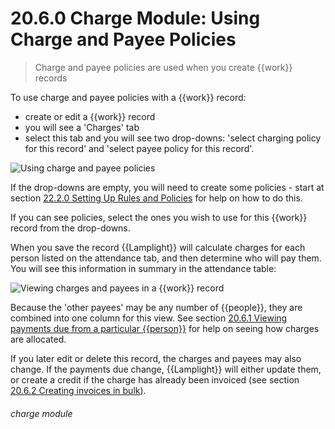 # 20.6.0 Charge Module: Using Charge and Payee Policies

> Charge and payee policies are used when you create {{work}} records



To use charge and payee policies with a {{work}} record:

- create or edit a {{work}} record
- you will see a 'Charges' tab 
- select this tab and you will see two drop-downs: 'select charging policy for this record' and 'select payee policy for this record'. 

![Using charge and payee policies](20.6.0a.png)

If the drop-downs are empty, you will need to create some policies - start at section [22.2.0  Setting Up Rules and Policies](/help/index/p/20.2.0) for help on how to do this. 

If you can see policies, select the ones you wish to use for this {{work}} record from the drop-downs. 

When you save the record {{Lamplight}} will calculate charges for each person listed on the attendance tab, and then determine who will pay them.   You will see this information in summary in the attendance table: 

![Viewing charges and payees in a {{work}} record](20.6.0b.png)

Because the 'other payees' may be any number of {{people}}, they are combined into one column for this view. See section [20.6.1  Viewing payments due from a particular {{person}}](/help/index/p/20.6.1) for help on seeing how charges are allocated. 

If you later edit or delete this record, the charges and payees may also change. If the payments due change, {{Lamplight}} will either update them, or create a credit if the charge has already been invoiced (see section [20.6.2  Creating invoices in bulk](/help/index/p/20.6.2)). 


###### charge module


